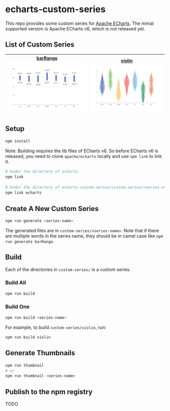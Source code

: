 # echarts-custom-series

This repo provides some custom series for [Apache ECharts](https://github.com/apache/echarts). The minial supported version is Apache ECharts v6, which is not released yet.

## List of Custom Series

| [barRange](custom-series/barRange) <br> ![barRange](screenshots/barRange.svg) | [violin](custom-series/violin) <br> ![violin](screenshots/violin.svg) |
| ----------------------------------------------------------------------------- | --------------------------------------------------------------------- |

## Setup

```bash
npm install
```

Note: Building requires the lib files of ECharts v6. So before ECharts v6 is released, you need to clone `apache/echarts` locally and use `npm link` to link it.

```bash
# Under the directory of echarts
npm link

# Under the directory of echarts-custom-series/custom-series/<series-name>
npm link echarts
```

## Create A New Custom Series

```bash
npm run generate <series-name>
```

The generated files are in `custom-series/<series-name>`. Note that if there are multiple words in the series name, they should be in camel case like `npm run generate barRange`.

## Build

Each of the directories in `custom-series/` is a custom series.

### Build All

```bash
npm run build
```

### Build One

```bash
npm run build <series-name>
```

For example, to build `custom-series/violin`, run:

```bash
npm run build violin
```

## Generate Thumbnails

```bash
npm run thumbnail
# or
npm run thumbnail <series-name>
```

## Publish to the npm registry

TODO
